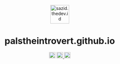 <p align="center">
  <a href="https://sazid.thedev.id">
    <img src="https://cdn.statically.io/avatar/shape=rounded/Pa" alt="sazid.thedev.id" height="60"/>
  </a>
</p>
<h1 align="center">palstheintrovert.github.io</h1>
<p align="center">
<a>
    <img src="https://github.com/palstheintrovert/palstheintrovert.github.io/workflows/CodeQL/badge.svg" alt="CodeQL" height="20"/>
  </a>
<a href="https://deepscan.io/dashboard#view=project&tid=11871&pid=14810&bid=284091">
    <img src="https://deepscan.io/api/teams/11871/projects/14810/branches/284091/badge/grade.svg" alt="DeepScan grade" height="20"/>
  </a>
<a href="https://github.com/prettier/prettier">
    <img src="https://img.shields.io/badge/code_style-prettier-ff69b4.svg?style=rounded-square" alt="code style prettier" height="20"/>
  </a>
</p>
